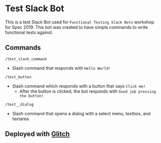 Test Slack Bot
==============

This is a test Slack Bot used for `Functional Testing Slack Bots` workshop for Spec 2019. This bot was created to have simple commands to write functional tests against. 


Commands
--------

`/test_slash_command`
- Slash command that responds with `Hello World!`

`/test_button`
- Slash command which responds with a button that says `Click me!`
    - After the button is clicked, the bot responds with `Good job pressing the button!`

`/test__dialog`
- Slash command that opens a dialog with a select menu, textbox, and textarea


Deployed with [Glitch](https://glitch.com/)
-------------------------------------------
